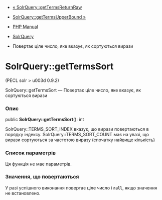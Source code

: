 - [« SolrQuery::getTermsReturnRaw](solrquery.gettermsreturnraw.md)
- [SolrQuery::getTermsUpperBound »](solrquery.gettermsupperbound.md)

- [PHP Manual](index.md)
- [SolrQuery](class.solrquery.md)
- Повертає ціле число, яке вказує, як сортуються вирази

# SolrQuery::getTermsSort

(PECL solr \> u003d 0.9.2)

SolrQuery::getTermsSort — Повертає ціле число, яке вказує, як
сортуються вирази

### Опис

public **SolrQuery::getTermsSort**(): int

SolrQuery::TERMS_SORT_INDEX вказує, що вирази повертаються в
порядку індексу. SolrQuery::TERMS_SORT_COUNT має на увазі, що
вирази сортуються за частотою виразу (спочатку найвище
кількість)

### Список параметрів

Ця функція не має параметрів.

### Значення, що повертаються

У разі успішного виконання повертає ціле число і **`null`**, якщо
значення не встановлено.
